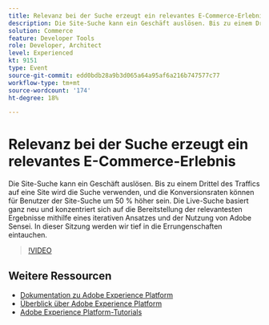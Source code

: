 ```yaml
---
title: Relevanz bei der Suche erzeugt ein relevantes E-Commerce-Erlebnis
description: Die Site-Suche kann ein Geschäft auslösen. Bis zu einem Drittel des Traffics auf eine Site wird die Suche verwenden, und die Konversionsraten können für Benutzer der Site-Suche um 50 % höher sein. Die Live-Suche basiert ganz neu und konzentriert sich auf die Bereitstellung der relevantesten Ergebnisse mithilfe eines iterativen Ansatzes und der Nutzung von Adobe Sensei. In dieser Sitzung werden wir tief in die Errungenschaften eintauchen.
solution: Commerce
feature: Developer Tools
role: Developer, Architect
level: Experienced
kt: 9151
type: Event
source-git-commit: edd0bdb28a9b3d065a64a95af6a216b747577c77
workflow-type: tm+mt
source-wordcount: '174'
ht-degree: 18%

---
```


# Relevanz bei der Suche erzeugt ein relevantes E-Commerce-Erlebnis

Die Site-Suche kann ein Geschäft auslösen. Bis zu einem Drittel des Traffics auf eine Site wird die Suche verwenden, und die Konversionsraten können für Benutzer der Site-Suche um 50 % höher sein. Die Live-Suche basiert ganz neu und konzentriert sich auf die Bereitstellung der relevantesten Ergebnisse mithilfe eines iterativen Ansatzes und der Nutzung von Adobe Sensei. In dieser Sitzung werden wir tief in die Errungenschaften eintauchen.

>[!VIDEO](https://video.tv.adobe.com/v/337579/?quality=12&learn=on&hidetitle=true)

## Weitere Ressourcen

- [Dokumentation zu Adobe Experience Platform](https://experienceleague.adobe.com/docs/experience-platform.html?lang=de)
- [Überblick über Adobe Experience Platform](https://experienceleague.adobe.com/docs/experience-platform/landing/home.html?lang=de)
- [Adobe Experience Platform-Tutorials](https://experienceleague.adobe.com/docs/platform-learn/tutorials/overview.html?lang=de)
